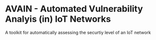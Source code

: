 # AVAIN - Automated Vulnerability Analyis (in) IoT Networks </B>
A toolkit for automatically assessing the securtiy level of an IoT network
